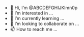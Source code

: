 - 👋 Hi, I’m @ABCDEFGHIJKlmn0p
- 👀 I’m interested in ...
- 🌱 I’m currently learning ...
- 💞️ I’m looking to collaborate on ...
- 📫 How to reach me ...

<!---
ABCDEFGHIJKlmn0p/ABCDEFGHIJKlmn0p is a ✨ special ✨ repository because its `README.md` (this file) appears on your GitHub profile.
You can click the Preview link to take a look at your changes.
--->
